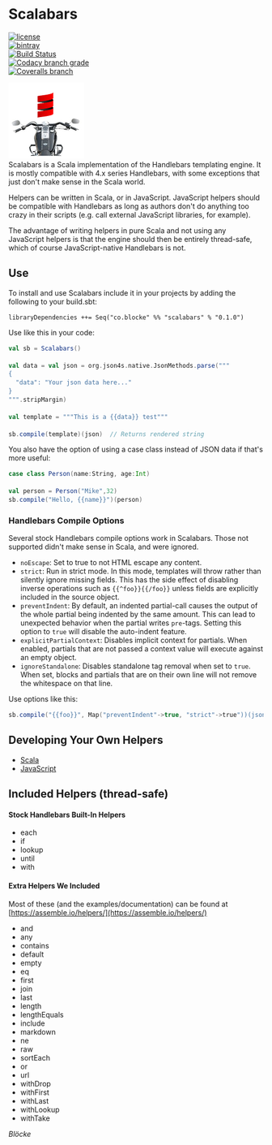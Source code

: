   
# Scalabars 

[![license](https://img.shields.io/github/license/mashape/apistatus.svg?maxAge=86400)](https://opensource.org/licenses/MIT)  
[![bintray](https://api.bintray.com/packages/blocke/releases/scalabars/images/download.svg)](https://bintray.com/blocke/releases/scalabars/_latestVersion)  
[![Build Status](https://img.shields.io/travis/gzoller/Scalabars.svg?branch=master)](https://travis-ci.org/gzoller/Scalabars)  
[![Codacy branch grade](https://img.shields.io/codacy/grade/9437bb8b88464096b1a848ba0eed8b7d/master.svg?maxAge=2592000)](https://www.codacy.com/app/gzoller/Scalabars?utm_source=github.com&amp;utm_medium=referral&amp;utm_content=gzoller/Scalabars&amp;utm_campaign=Badge_Grade)  
[![Coveralls branch](https://img.shields.io/coveralls/gzoller/Scalabars/master.svg?maxAge=360)](https://coveralls.io/github/gzoller/Scalabars)  
  
 ![scalabars](scalabars.jpg)  
Scalabars is a Scala implementation of the Handlebars templating engine.  It is mostly compatible with  4.x series Handlebars, with some exceptions that just don't make sense in the Scala world.  
  
Helpers can be written in Scala, or in JavaScript.  JavaScript helpers should be compatible with Handlebars as long as authors don't do anything too crazy in their scripts (e.g. call external JavaScript libraries, for example).  
  
The advantage of writing helpers in pure Scala and not using any JavaScript helpers is that the engine should then be entirely thread-safe, which of course JavaScript-native Handlebars is not.  
  
## Use  
  
To install and use Scalabars include it in your projects by adding the following to your build.sbt:  
 ``` 
 libraryDependencies ++= Seq("co.blocke" %% "scalabars" % "0.1.0")  
 ```

Use like this in your code:

```scala
val sb = Scalabars()

val data = val json = org.json4s.native.JsonMethods.parse("""
{
  "data": "Your json data here..."
}
""".stripMargin)

val template = """This is a {{data}} test"""

sb.compile(template)(json)  // Returns rendered string
``` 

You also have the option of using a case class instead of JSON data if that's more useful:

```scala
case class Person(name:String, age:Int)

val person = Person("Mike",32)
sb.compile("Hello, {{name}}")(person)
```

### Handlebars Compile Options
Several stock Handlebars compile options work in Scalabars.  Those not supported didn't make sense in Scala, and were ignored.

- `noEscape`: Set to true to not HTML escape any content.
- `strict`: Run in strict mode. In this mode, templates will throw rather than silently ignore missing fields. This has the side effect of disabling inverse operations such as  `{{^foo}}{{/foo}}`  unless fields are explicitly included in the source object.
- `preventIndent`: By default, an indented partial-call causes the output of the whole partial being indented by the same amount. This can lead to unexpected behavior when the partial writes  `pre`-tags. Setting this option to  `true`  will disable the auto-indent feature.
- `explicitPartialContext`: Disables implicit context for partials. When enabled, partials that are not passed a context value will execute against an empty object.
- `ignoreStandalone`: Disables standalone tag removal when set to  `true`. When set, blocks and partials that are on their own line will not remove the whitespace on that line.

Use options like this:

```scala
sb.compile("{{foo}}", Map("preventIndent"->true, "strict"->true"))(json)
```

## Developing Your Own Helpers  
  
* [Scala](scalaHelper.md)  
* [JavaScript](jsHelper.md)  
  
## Included Helpers (thread-safe)  
  
#### Stock Handlebars Built-In Helpers  
* each  
* if  
* lookup  
* until  
* with  
  
#### Extra Helpers We Included  
Most of these (and the examples/documentation) can be found at [https://assemble.io/helpers/](https://assemble.io/helpers/)  
* and  
* any  
* contains  
* default  
* empty  
* eq  
* first  
* join  
* last  
* length  
* lengthEquals  
* include  
* markdown  
* ne  
* raw  
* sortEach  
* or  
* url  
* withDrop  
* withFirst  
* withLast  
* withLookup  
* withTake  
  
*Blöcke*